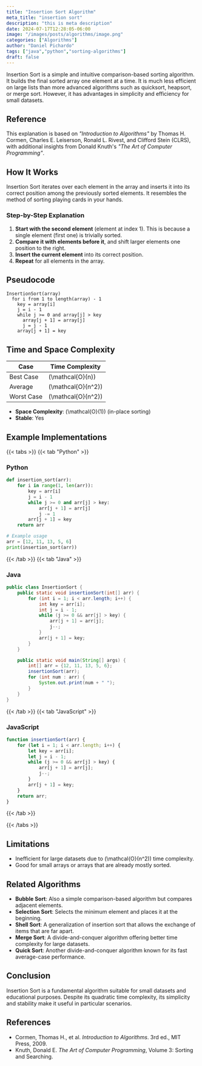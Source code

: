 ```yaml
---
title: "Insertion Sort Algorithm"
meta_title: "insertion sort"
description: "this is meta description"
date: 2024-07-17T12:28:05-06:00
image: "/images/posts/algorithms/image.png"
categories: ["Algorithms"]
author: "Daniel Pichardo"
tags: ["java","python","sorting-algorithms"]
draft: false
---
```


Insertion Sort is a simple and intuitive comparison-based sorting algorithm. It builds the final sorted array one element at a time. It is much less efficient on large lists than more advanced algorithms such as quicksort, heapsort, or merge sort. However, it has advantages in simplicity and efficiency for small datasets.

## Reference

This explanation is based on *"Introduction to Algorithms"* by Thomas H. Cormen, Charles E. Leiserson, Ronald L. Rivest, and Clifford Stein (CLRS), with additional insights from Donald Knuth's *"The Art of Computer Programming"*.


## How It Works

Insertion Sort iterates over each element in the array and inserts it into its correct position among the previously sorted elements. It resembles the method of sorting playing cards in your hands.


### Step-by-Step Explanation

1. **Start with the second element** (element at index 1). This is because a single element (first one) is trivially sorted.
2. **Compare it with elements before it**, and shift larger elements one position to the right.
3. **Insert the current element** into its correct position.
4. **Repeat** for all elements in the array.


## Pseudocode

```shell
InsertionSort(array)
  for i from 1 to length(array) - 1
    key = array[i]
    j = i - 1
    while j >= 0 and array[j] > key
      array[j + 1] = array[j]
      j = j - 1
    array[j + 1] = key
```

## Time and Space Complexity

| Case       | Time Complexity |
| ---------- | --------------- |
| Best Case  | \(\mathcal{O}(n)\)            |
| Average    | \(\mathcal{O}(n^2)\)          |
| Worst Case | \(\mathcal{O}(n^2)\)          |

* **Space Complexity**: \(\mathcal{O}(1)\) (in-place sorting)
* **Stable**: Yes

## Example Implementations

{{< tabs >}}
{{< tab "Python" >}}
### Python

```python
def insertion_sort(arr):
    for i in range(1, len(arr)):
        key = arr[i]
        j = i - 1
        while j >= 0 and arr[j] > key:
            arr[j + 1] = arr[j]
            j -= 1
        arr[j + 1] = key
    return arr

# Example usage
arr = [12, 11, 13, 5, 6]
print(insertion_sort(arr))
```
{{< /tab >}}
{{< tab "Java" >}}
### Java

```java
public class InsertionSort {
    public static void insertionSort(int[] arr) {
        for (int i = 1; i < arr.length; i++) {
            int key = arr[i];
            int j = i - 1;
            while (j >= 0 && arr[j] > key) {
                arr[j + 1] = arr[j];
                j--;
            }
            arr[j + 1] = key;
        }
    }

    public static void main(String[] args) {
        int[] arr = {12, 11, 13, 5, 6};
        insertionSort(arr);
        for (int num : arr) {
            System.out.print(num + " ");
        }
    }
}
```
{{< /tab >}}
{{< tab "JavaScript" >}}
### JavaScript

```javascript
function insertionSort(arr) {
    for (let i = 1; i < arr.length; i++) {
        let key = arr[i];
        let j = i - 1;
        while (j >= 0 && arr[j] > key) {
            arr[j + 1] = arr[j];
            j--;
        }
        arr[j + 1] = key;
    }
    return arr;
}
```
{{< /tab >}}

{{< /tabs >}}

## Limitations

* Inefficient for large datasets due to \(\mathcal{O}(n^2)\) time complexity.
* Good for small arrays or arrays that are already mostly sorted.

## Related Algorithms

* **Bubble Sort**: Also a simple comparison-based algorithm but compares adjacent elements.
* **Selection Sort**: Selects the minimum element and places it at the beginning.
* **Shell Sort**: A generalization of insertion sort that allows the exchange of items that are far apart.
* **Merge Sort**: A divide-and-conquer algorithm offering better time complexity for large datasets.
* **Quick Sort**: Another divide-and-conquer algorithm known for its fast average-case performance.

## Conclusion

Insertion Sort is a fundamental algorithm suitable for small datasets and educational purposes. Despite its quadratic time complexity, its simplicity and stability make it useful in particular scenarios.


## References

* Cormen, Thomas H., et al. *Introduction to Algorithms*. 3rd ed., MIT Press, 2009.
* Knuth, Donald E. *The Art of Computer Programming*, Volume 3: Sorting and Searching.
